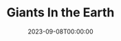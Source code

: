 ---
title: Giants In the Earth
date: 2023-09-08T00:00:00
opening_date: 1931-03-17
closing_date:
layout: productions
program:
Theatre: Theatre Jacksonville
cast:
- Beret: Birsa Shepard
- Aslak Tjome: Charleston Kennedy
- Briget: Daisy Bowden Stephens
- Per Hansa: Gordon McCauley
- Mrs. Tjome: Janet Williams
- Kjersti: Julia C. Tyler
- Sorina: Louise Twitty
- Ola:
  - Lindley Marron
  - Oscar Landgren
- Henry Solum: Sherwood Smith
- Hans Olsa: Stokes Perry
- Tonseten: Harry Lewis Jr.
- Minister: Joseph Marron
crew:
- Director: Frank F. Kells
- Staging: Dick Grether
- Staging Assistant: Cliffard Lowe
- Props: Marguerite Chiasson
understudies:
orchestra:
---